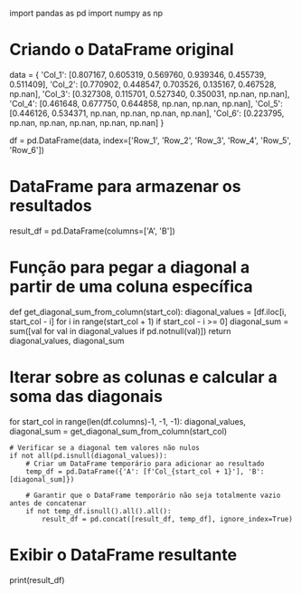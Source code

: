 import pandas as pd
import numpy as np

# Criando o DataFrame original
data = {
    'Col_1': [0.807167, 0.605319, 0.569760, 0.939346, 0.455739, 0.511409],
    'Col_2': [0.770902, 0.448547, 0.703526, 0.135167, 0.467528, np.nan],
    'Col_3': [0.327308, 0.115701, 0.527340, 0.350031, np.nan, np.nan],
    'Col_4': [0.461648, 0.677750, 0.644858, np.nan, np.nan, np.nan],
    'Col_5': [0.446126, 0.534371, np.nan, np.nan, np.nan, np.nan],
    'Col_6': [0.223795, np.nan, np.nan, np.nan, np.nan, np.nan]
}

df = pd.DataFrame(data, index=['Row_1', 'Row_2', 'Row_3', 'Row_4', 'Row_5', 'Row_6'])

# DataFrame para armazenar os resultados
result_df = pd.DataFrame(columns=['A', 'B'])

# Função para pegar a diagonal a partir de uma coluna específica
def get_diagonal_sum_from_column(start_col):
    diagonal_values = [df.iloc[i, start_col - i] for i in range(start_col + 1) if start_col - i >= 0]
    diagonal_sum = sum([val for val in diagonal_values if pd.notnull(val)])
    return diagonal_values, diagonal_sum

# Iterar sobre as colunas e calcular a soma das diagonais
for start_col in range(len(df.columns)-1, -1, -1):
    diagonal_values, diagonal_sum = get_diagonal_sum_from_column(start_col)
    
    # Verificar se a diagonal tem valores não nulos
    if not all(pd.isnull(diagonal_values)):
        # Criar um DataFrame temporário para adicionar ao resultado
        temp_df = pd.DataFrame({'A': [f'Col_{start_col + 1}'], 'B': [diagonal_sum]})
        
        # Garantir que o DataFrame temporário não seja totalmente vazio antes de concatenar
        if not temp_df.isnull().all().all():
            result_df = pd.concat([result_df, temp_df], ignore_index=True)

# Exibir o DataFrame resultante
print(result_df)
